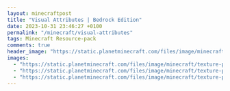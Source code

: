 ```yaml
---
layout: minecraftpost
title: "Visual Attributes | Bedrock Edition"
date: 2023-10-31 23:46:27 +0100
permalink: "/minecraft/visual-attributes"
tags: Minecraft Resource-pack
comments: true
header_image: "https://static.planetminecraft.com/files/image/minecraft/texture-pack/2022/796/16101902-visualattributesproject_l.webp"
images:
  - "https://static.planetminecraft.com/files/image/minecraft/texture-pack/2022/796/16099411-screenshot_l.webp"
  - "https://static.planetminecraft.com/files/image/minecraft/texture-pack/2022/796/16099409-screenshot_l.webp"
  - "https://static.planetminecraft.com/files/image/minecraft/texture-pack/2022/796/16099408-screenshot_l.webp"
---
```


